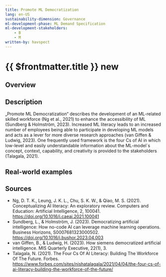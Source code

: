 ```yaml
---
title: Promote ML Democratization
lang: en-US
sustainability-dimension: Governance
ml-development-phase: ML Demand Specification
ml-development-stakeholders: 
    - B
    - M
written-by: havspect
---
```


<script setup>
import DPOverview from '../../components/DPOverview.vue'
</script>


# {{ $frontmatter.title }} <Badge type="tip">new</Badge>

## Overview
<DPOverview />

## Description
„Promote ML Democratization“ describes the development of an ML-related skilled workforce (Ng et al., 2021) to enhance the accessibility of ML (Sundberg & Holmström, 2023). Increased ML literacy leads to an increased number of employees being able to participate in developing ML models and acts as a lever for more diverse research approaches (van Giffen & Ludwig, 2023). One frequently used framework is the four Cs of AI in which low-level and easily understandable information about the ML-model´s concept, context, capability, and creativity is provided to the stakeholders (Talagala, 2021).

## Real-world examples 


## Sources 
- Ng, D. T. K., Leung, J. K. L., Chu, S. K. W., & Qiao, M. S. (2021). Conceptualizing AI literacy: An exploratory review. Computers and Education: Artificial Intelligence, 2, 100041. https://doi.org/10.1016/j.caeai.2021.100041
- Sundberg, L., & Holmström, J. (2023). Democratizing artificial intelligence: How no-code AI can leverage machine learning operations. Business Horizons, S0007681323000502. https://doi.org/10.1016/j.bushor.2023.04.003
- van Giffen, B., & Ludwig, H. (2023). How siemens democratized artificial intelligence. MIS Quarterly Executive, 22(1), 3.
- Talagala, N. (2021). The Four Cs Of AI Literacy: Building The Workforce Of The Future. Forbes. https://www.forbes.com/sites/nishatalagala/2021/04/04/the-four-cs-of-ai-literacy-building-the-workforce-of-the-future/
